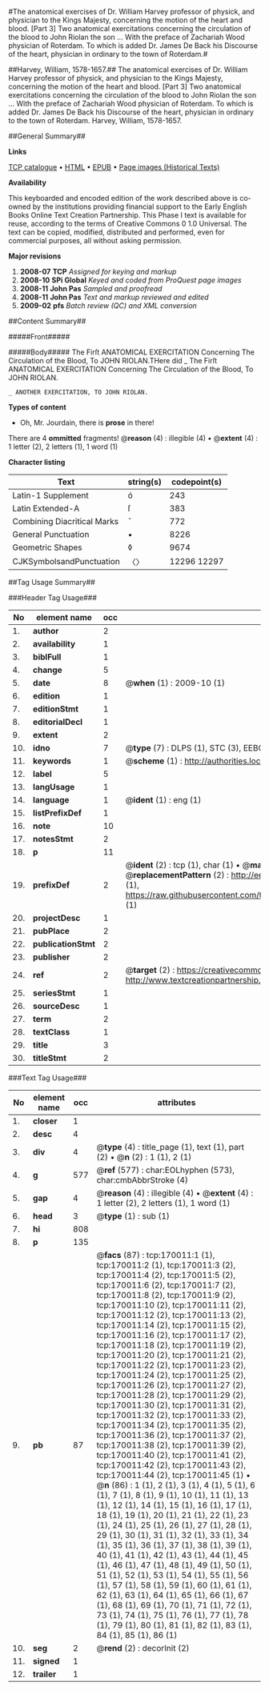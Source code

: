 #The anatomical exercises of Dr. William Harvey professor of physick, and physician to the Kings Majesty, concerning the motion of the heart and blood.   [Part 3]   Two anatomical exercitations concerning the circulation of the blood to John Riolan the son ...  With the preface of Zachariah Wood physician of Roterdam. To which is added Dr. James De Back his Discourse of the heart, physician in ordinary to the town of Roterdam.#

##Harvey, William, 1578-1657.##
The anatomical exercises of Dr. William Harvey professor of physick, and physician to the Kings Majesty, concerning the motion of the heart and blood.   [Part 3]   Two anatomical exercitations concerning the circulation of the blood to John Riolan the son ...  With the preface of Zachariah Wood physician of Roterdam. To which is added Dr. James De Back his Discourse of the heart, physician in ordinary to the town of Roterdam.
Harvey, William, 1578-1657.

##General Summary##

**Links**

[TCP catalogue](http://www.ota.ox.ac.uk/tcp/)  • 
[HTML](http://tei.it.ox.ac.uk/tcp/Texts-HTML/free/A86/A86079.html)  • 
[EPUB](http://tei.it.ox.ac.uk/tcp/Texts-EPUB/free/A86/A86079.epub) • 
[Page images (Historical Texts)](https://data.historicaltexts.jisc.ac.uk/view?pubId=eebo-99866115e&pageId=eebo-99866115e-170011-1)

**Availability**

This keyboarded and encoded edition of the
	       work described above is co-owned by the institutions
	       providing financial support to the Early English Books
	       Online Text Creation Partnership. This Phase I text is
	       available for reuse, according to the terms of Creative
	       Commons 0 1.0 Universal. The text can be copied,
	       modified, distributed and performed, even for
	       commercial purposes, all without asking permission.

**Major revisions**

1. __2008-07__ __TCP__ *Assigned for keying and markup*
1. __2008-10__ __SPi Global__ *Keyed and coded from ProQuest page images*
1. __2008-11__ __John Pas__ *Sampled and proofread*
1. __2008-11__ __John Pas__ *Text and markup reviewed and edited*
1. __2009-02__ __pfs__ *Batch review (QC) and XML conversion*

##Content Summary##

#####Front#####

#####Body#####
The Firſt ANATOMICAL EXERCITATION Concerning The Circulation of the Blood, To JOHN RIOLAN.THere did 
    _ The Firſt ANATOMICAL EXERCITATION Concerning The Circulation of the Blood, To JOHN RIOLAN.

    _ ANOTHER EXERCITATION, TO JOHN RIOLAN.

**Types of content**

  * Oh, Mr. Jourdain, there is **prose** in there!

There are 4 **ommitted** fragments! 
 @__reason__ (4) : illegible (4)  •  @__extent__ (4) : 1 letter (2), 2 letters (1), 1 word (1)

**Character listing**


|Text|string(s)|codepoint(s)|
|---|---|---|
|Latin-1 Supplement|ó|243|
|Latin Extended-A|ſ|383|
|Combining             Diacritical Marks|̄|772|
|General Punctuation|•|8226|
|Geometric Shapes|◊|9674|
|CJKSymbolsandPunctuation|〈〉|12296 12297|

##Tag Usage Summary##

###Header Tag Usage###

|No|element name|occ|attributes|
|---|---|---|---|
|1.|__author__|2||
|2.|__availability__|1||
|3.|__biblFull__|1||
|4.|__change__|5||
|5.|__date__|8| @__when__ (1) : 2009-10 (1)|
|6.|__edition__|1||
|7.|__editionStmt__|1||
|8.|__editorialDecl__|1||
|9.|__extent__|2||
|10.|__idno__|7| @__type__ (7) : DLPS (1), STC (3), EEBO-CITATION (1), PROQUEST (1), VID (1)|
|11.|__keywords__|1| @__scheme__ (1) : http://authorities.loc.gov/ (1)|
|12.|__label__|5||
|13.|__langUsage__|1||
|14.|__language__|1| @__ident__ (1) : eng (1)|
|15.|__listPrefixDef__|1||
|16.|__note__|10||
|17.|__notesStmt__|2||
|18.|__p__|11||
|19.|__prefixDef__|2| @__ident__ (2) : tcp (1), char (1)  •  @__matchPattern__ (2) : ([0-9\-]+):([0-9IVX]+) (1), (.+) (1)  •  @__replacementPattern__ (2) : http://eebo.chadwyck.com/downloadtiff?vid=$1&page=$2 (1), https://raw.githubusercontent.com/textcreationpartnership/Texts/master/tcpchars.xml#$1 (1)|
|20.|__projectDesc__|1||
|21.|__pubPlace__|2||
|22.|__publicationStmt__|2||
|23.|__publisher__|2||
|24.|__ref__|2| @__target__ (2) : https://creativecommons.org/publicdomain/zero/1.0/ (1), http://www.textcreationpartnership.org/docs/. (1)|
|25.|__seriesStmt__|1||
|26.|__sourceDesc__|1||
|27.|__term__|2||
|28.|__textClass__|1||
|29.|__title__|3||
|30.|__titleStmt__|2||


###Text Tag Usage###

|No|element name|occ|attributes|
|---|---|---|---|
|1.|__closer__|1||
|2.|__desc__|4||
|3.|__div__|4| @__type__ (4) : title_page (1), text (1), part (2)  •  @__n__ (2) : 1 (1), 2 (1)|
|4.|__g__|577| @__ref__ (577) : char:EOLhyphen (573), char:cmbAbbrStroke (4)|
|5.|__gap__|4| @__reason__ (4) : illegible (4)  •  @__extent__ (4) : 1 letter (2), 2 letters (1), 1 word (1)|
|6.|__head__|3| @__type__ (1) : sub (1)|
|7.|__hi__|808||
|8.|__p__|135||
|9.|__pb__|87| @__facs__ (87) : tcp:170011:1 (1), tcp:170011:2 (1), tcp:170011:3 (2), tcp:170011:4 (2), tcp:170011:5 (2), tcp:170011:6 (2), tcp:170011:7 (2), tcp:170011:8 (2), tcp:170011:9 (2), tcp:170011:10 (2), tcp:170011:11 (2), tcp:170011:12 (2), tcp:170011:13 (2), tcp:170011:14 (2), tcp:170011:15 (2), tcp:170011:16 (2), tcp:170011:17 (2), tcp:170011:18 (2), tcp:170011:19 (2), tcp:170011:20 (2), tcp:170011:21 (2), tcp:170011:22 (2), tcp:170011:23 (2), tcp:170011:24 (2), tcp:170011:25 (2), tcp:170011:26 (2), tcp:170011:27 (2), tcp:170011:28 (2), tcp:170011:29 (2), tcp:170011:30 (2), tcp:170011:31 (2), tcp:170011:32 (2), tcp:170011:33 (2), tcp:170011:34 (2), tcp:170011:35 (2), tcp:170011:36 (2), tcp:170011:37 (2), tcp:170011:38 (2), tcp:170011:39 (2), tcp:170011:40 (2), tcp:170011:41 (2), tcp:170011:42 (2), tcp:170011:43 (2), tcp:170011:44 (2), tcp:170011:45 (1)  •  @__n__ (86) : 1 (1), 2 (1), 3 (1), 4 (1), 5 (1), 6 (1), 7 (1), 8 (1), 9 (1), 10 (1), 11 (1), 13 (1), 12 (1), 14 (1), 15 (1), 16 (1), 17 (1), 18 (1), 19 (1), 20 (1), 21 (1), 22 (1), 23 (1), 24 (1), 25 (1), 26 (1), 27 (1), 28 (1), 29 (1), 30 (1), 31 (1), 32 (1), 33 (1), 34 (1), 35 (1), 36 (1), 37 (1), 38 (1), 39 (1), 40 (1), 41 (1), 42 (1), 43 (1), 44 (1), 45 (1), 46 (1), 47 (1), 48 (1), 49 (1), 50 (1), 51 (1), 52 (1), 53 (1), 54 (1), 55 (1), 56 (1), 57 (1), 58 (1), 59 (1), 60 (1), 61 (1), 62 (1), 63 (1), 64 (1), 65 (1), 66 (1), 67 (1), 68 (1), 69 (1), 70 (1), 71 (1), 72 (1), 73 (1), 74 (1), 75 (1), 76 (1), 77 (1), 78 (1), 79 (1), 80 (1), 81 (1), 82 (1), 83 (1), 84 (1), 85 (1), 86 (1)|
|10.|__seg__|2| @__rend__ (2) : decorInit (2)|
|11.|__signed__|1||
|12.|__trailer__|1||

